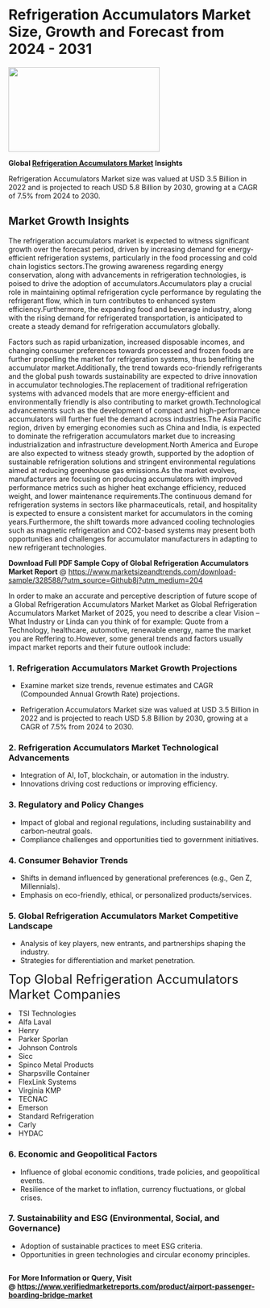 <H1>Refrigeration Accumulators Market Size, Growth and Forecast from 2024 - 2031</H1><img class="aligncenter size-medium wp-image-584254" src="https://thirdeyenews.in/wp-content/uploads/2024/09/Global-Market-Research-300x168.jpeg" alt="" width="300" height="168" /><p><strong>Global&nbsp;<a href="https://www.marketsizeandtrends.com/download-sample/328588/?utm_source=Github8j?utm_medium=204">Refrigeration Accumulators Market</a> Insights</strong></p><p>Refrigeration Accumulators Market size was valued at USD 3.5 Billion in 2022 and is projected to reach USD 5.8 Billion by 2030, growing at a CAGR of 7.5% from 2024 to 2030.</p><p><h2>Market Growth Insights</h2> <p>The refrigeration accumulators market is expected to witness significant growth over the forecast period, driven by increasing demand for energy-efficient refrigeration systems, particularly in the food processing and cold chain logistics sectors.The growing awareness regarding energy conservation, along with advancements in refrigeration technologies, is poised to drive the adoption of accumulators.Accumulators play a crucial role in maintaining optimal refrigeration cycle performance by regulating the refrigerant flow, which in turn contributes to enhanced system efficiency.Furthermore, the expanding food and beverage industry, along with the rising demand for refrigerated transportation, is anticipated to create a steady demand for refrigeration accumulators globally.</p> <p>Factors such as rapid urbanization, increased disposable incomes, and changing consumer preferences towards processed and frozen foods are further propelling the market for refrigeration systems, thus benefiting the accumulator market.Additionally, the trend towards eco-friendly refrigerants and the global push towards sustainability are expected to drive innovation in accumulator technologies.The replacement of traditional refrigeration systems with advanced models that are more energy-efficient and environmentally friendly is also contributing to market growth.Technological advancements such as the development of compact and high-performance accumulators will further fuel the demand across industries.The Asia Pacific region, driven by emerging economies such as China and India, is expected to dominate the refrigeration accumulators market due to increasing industrialization and infrastructure development.North America and Europe are also expected to witness steady growth, supported by the adoption of sustainable refrigeration solutions and stringent environmental regulations aimed at reducing greenhouse gas emissions.As the market evolves, manufacturers are focusing on producing accumulators with improved performance metrics such as higher heat exchange efficiency, reduced weight, and lower maintenance requirements.The continuous demand for refrigeration systems in sectors like pharmaceuticals, retail, and hospitality is expected to ensure a consistent market for accumulators in the coming years.Furthermore, the shift towards more advanced cooling technologies such as magnetic refrigeration and CO2-based systems may present both opportunities and challenges for accumulator manufacturers in adapting to new refrigerant technologies.</p> <p><span class=""><strong>Download Full PDF Sample Copy of Global Refrigeration Accumulators Market Report</strong> @ <a href="https://www.marketsizeandtrends.com/download-sample/328588/?utm_source=Github8j?utm_medium=204" target="_blank">https://www.marketsizeandtrends.com/download-sample/328588/?utm_source=Github8j?utm_medium=204</a></span></p><p>In order to make an accurate and perceptive description of future scope of a Global&nbsp;Refrigeration Accumulators Market Market as Global&nbsp;Refrigeration Accumulators Market Market of 2025, you need to describe a clear Vision &ndash; What Industry or Linda can you think of for example: Quote from a Technology, healthcare, automotive, renewable energy, name the market you are Reffering to.However, some general trends and factors usually impact market reports and their future outlook include:</p><h3>1.&nbsp;<strong>Refrigeration Accumulators Market Growth Projections</strong></h3><ul><li>Examine market size trends, revenue estimates and CAGR (Compounded Annual Growth Rate) projections.</li><li><p>Refrigeration Accumulators Market size was valued at USD 3.5 Billion in 2022 and is projected to reach USD 5.8 Billion by 2030, growing at a CAGR of 7.5% from 2024 to 2030.</p></li></ul><h3>2.&nbsp;<strong>Refrigeration Accumulators Market Technological Advancements</strong></h3><ul><li>Integration of AI, IoT, blockchain, or automation in the industry.</li><li>Innovations driving cost reductions or improving efficiency.</li></ul><h3>3.&nbsp;<strong>Regulatory and Policy Changes</strong></h3><ul><li>Impact of global and regional regulations, including sustainability and carbon-neutral goals.</li><li>Compliance challenges and opportunities tied to government initiatives.</li></ul><h3>4.&nbsp;<strong>Consumer Behavior Trends</strong></h3><ul><li>Shifts in demand influenced by generational preferences (e.g., Gen Z, Millennials).</li><li>Emphasis on eco-friendly, ethical, or personalized products/services.</li></ul><h3>5.&nbsp;<strong>Global Refrigeration Accumulators Market Competitive Landscape</strong></h3><ul><li>Analysis of key players, new entrants, and partnerships shaping the industry.</li><li>Strategies for differentiation and market penetration.</li></ul><p data-pm-slice="1 1 []"><span style="color: inherit; font-family: inherit; font-size: 25px;">Top Global Refrigeration Accumulators Market Companies</span></p><div class="" data-test-id=""><p><li>TSI Technologies</li><li> Alfa Laval</li><li> Henry</li><li> Parker Sporlan</li><li> Johnson Controls</li><li> Sicc</li><li> Spinco Metal Products</li><li> Sharpsville Container</li><li> FlexLink Systems</li><li> Virginia KMP</li><li> TECNAC</li><li> Emerson</li><li> Standard Refrigeration</li><li> Carly</li><li> HYDAC</li></p></div><h3>6.&nbsp;<strong>Economic and Geopolitical Factors</strong></h3><ul><li>Influence of global economic conditions, trade policies, and geopolitical events.</li><li>Resilience of the market to inflation, currency fluctuations, or global crises.</li></ul><h3>7.&nbsp;<strong>Sustainability and ESG (Environmental, Social, and Governance)</strong></h3><ul><li>Adoption of sustainable practices to meet ESG criteria.</li><li>Opportunities in green technologies and circular economy principles.</li></ul><h2><strong style="font-size: 14px;">For More Information or Query, Visit @&nbsp;</strong><a style="background-color: #ffffff; font-size: 14px;" href="https://www.marketsizeandtrends.com/report/refrigeration-accumulators-market/" target="_blank">https://www.verifiedmarketreports.com/product/airport-passenger-boarding-bridge-market</a></h2>